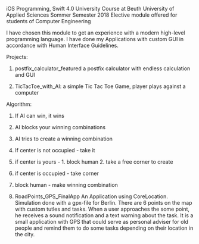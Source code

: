 iOS Programming, Swift 4.0
University Course at Beuth University of Applied Sciences
Sommer Semester 2018
Elective module offered for students of Computer Engineering

I have chosen this module to get an experience with a modern high-level programming language. 
I have done my Applications with custom GUI in accordance with Human Interface Guidelines.

Projects:
01. postfix_calculator_featured
a postfix calculator with endless calculation and GUI

02. TicTacToe_with_AI: a simple Tic Tac Toe Game, player plays against a computer

Algorithm:
1. If AI can win, it wins
2. AI blocks your winning combinations
3. AI tries to create a winning combination

4. If center is not occupied - take it
5. if center is yours - 1. block human 2. take a free corner to create
6. if center is occupied - take corner
7. block human - make winning combination
        

03. RoadPoints_GPS_FinalApp
An Application using CoreLocation. Simulation done with a  gpx-file for Berlin. There are 6 points on the map with custom tutles and tasks. When a user approaches the some point, he receives a sound notification and a text warning about the task. It is a small application with GPS that could serve as personal adviser for old people and remind them to do some tasks depending on their location in the city.